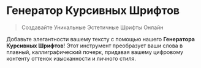 # Генератор Курсивных Шрифтов

> Создавайте Уникальные Эстетичные Шрифты Онлайн

Добавьте элегантности вашему тексту с помощью нашего **Генератора Курсивных Шрифтов**! Этот инструмент преобразует ваши слова в плавный, каллиграфический почерк, придавая вашему цифровому контенту оттенок изысканности и личного стиля.